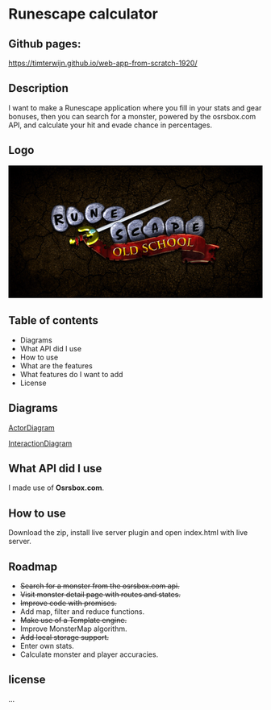 # Runescape calculator

## Github pages:
https://timterwijn.github.io/web-app-from-scratch-1920/

## Description
I want to make a Runescape application where you fill in your stats and gear bonuses, then you can search for a monster, powered by the osrsbox.com API, and calculate your hit and evade chance in percentages.

## Logo
![Logo](/img/logo.jpg)

## Table of contents
* Diagrams
* What API did I use
* How to use
* What are the features
* What features do I want to add
* License

## Diagrams
[ActorDiagram](https://github.com/TimTerwijn/web-app-from-scratch-1920/blob/master/img/ActorDiagram.PNG)

[InteractionDiagram](https://github.com/TimTerwijn/web-app-from-scratch-1920/blob/master/img/InteractionDiagram.PNG)

<!-- What external data source is featured in your project and what are its properties 🌠 -->
## What API did I use
I made use of **Osrsbox.com**.

## How to use
Download the zip, install live server plugin and open index.html with live server.

## Roadmap
* ~~Search for a monster from the osrsbox.com api.~~
* ~~Visit monster detail page with routes and states.~~
* ~~Improve code with promises.~~
* Add map, filter and reduce functions.
* ~~Make use of a Template engine.~~
* Improve MonsterMap algorithm.
* ~~Add local storage support.~~
* Enter own stats.
* Calculate monster and player accuracies.


<!-- How about a license here? 📜 (or is it a licence?) 🤷 -->
## license
...
